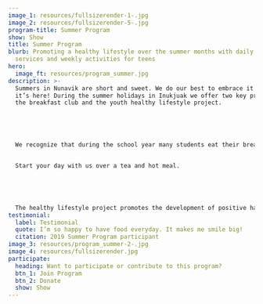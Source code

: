 ```yaml
---
image_1: resources/fullsizerender-1-.jpg
image_2: resources/fullsizerender-5-.jpg
program-title: Summer Program
show: Show
title: Summer Program
blurb: Promoting a healthy lifestyle over the summer months with daily breakfast
  services and weekly activities for teens
hero:
  image_ft: resources/program_summer.jpg
description: >-
  Summers in Nunavik are short and sweet. We do our best to embrace it while
  it’s here! During the summer holidays in Inukjuak we offer two key programs,
  the breakfast club and the youth healthy lifestyle project. 


   


  We recognize that during the school year many students eat their breakfasts at school, and as a result during the summer months there is a gap in food support. The breakfast club was created to address this need offering hot breakfast daily from 9-11am to all community members.


  Start your day with us over a tea and hot meal.


   


  The healthy lifestyle project promotes the development of positive habits among Inukjuammiut youth. We offer teens regular weekly activities and healthy snacks throughout the summer months. Activities include sports, cooking, gardening and going on the land. If you’d like to participate follow our facebook page to stay up to date on the details of when each activity will take place.
testimonial:
  label: Testimonial
  quote: I’m so happy to have food everyday. It makes me smile big!
  citation: 2019 Summer Program participant
image_3: resources/program_summer-2-.jpg
image_4: resources/fullsizerender.jpg
participate:
  heading: Want to participate or contribute to this program?
  btn_1: Join Program
  btn_2: Donate
  show: Show
---
```

